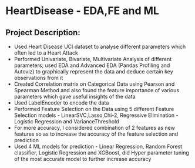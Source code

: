 # HeartDisease - EDA,FE and ML

## Project Description:
- Used Heart Disease UCI dataset to analyse different parameters which often led to a Heart Attack
- Performed Univariate, Bivariate, Multivariate Analysis of different parameters; used EDA and Advanced EDA (Pandas Profiling and Autoviz) to graphically represent the data and deduce certain key observations from it
- Created Correlation matrix on Categorical Data using Pearson and Spearman Method and also found the feature importance of various parameters which gave useful insights of the data
- Used LabelEncoder to encode the data 
- Performed Feature Selection on the Data using 5 different Feature Selection models - LinearSVC,Lasso,Chi-2, Regressive Elimination - Logistic Regression and VarianceThreshold
- For more accuracy, I considered combination of 2 features as new features so as to increase the accuracy of the feature selection and prediction
- Used 4 ML models for prediction - Linear Regression, Random Forest classifier, Logistic Regression and XGBoost, did Hyper parameter tuning of the most accurate model to further increase accuracy

